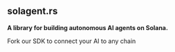 ## solagent.rs

<!--

**Here are some ideas to get you started:**

🙋‍♀️ A short introduction - what is your organization all about?
🌈 Contribution guidelines - how can the community get involved?
👩‍💻 Useful resources - where can the community find your docs? Is there anything else the community should know?
🍿 Fun facts - what does your team eat for breakfast?
🧙 Remember, you can do mighty things with the power of [Markdown](https://docs.github.com/github/writing-on-github/getting-started-with-writing-and-formatting-on-github/basic-writing-and-formatting-syntax)
-->

**A library for building autonomous AI agents on Solana.**

Fork our <a> SDK to connect your AI to any chain

<!--
**[topkio.rs](https://github.com/solagent-rs/topkio.rs)**: The Small, fast, powerful, and easy to use **Multi-Agent Collaboration Workflow**.  
**[xplore](https://github.com/solagent-rs/xplore)**: A brand new Twitter/X client in Rust.  
-->

<!--
### Products
**[TheMachine](https://themachine.space)**: Multi-agent asset analysis and tracking platform  
-->
